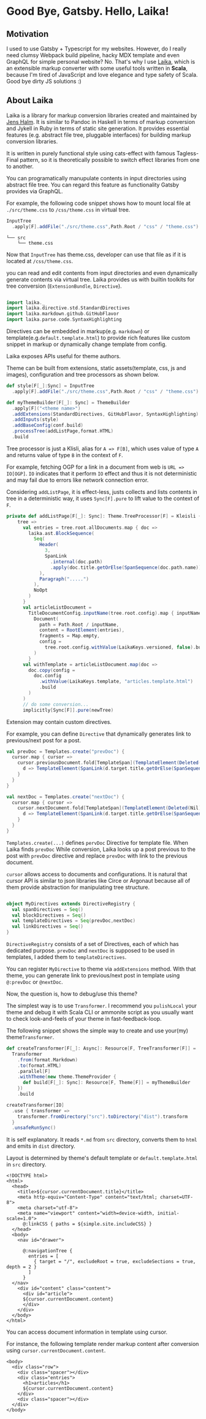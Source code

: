 # Good Bye, Gatsby. Hello, Laika!

## Motivation

I used to use Gatsby + Typescript for my websites. However, do I really need clumsy Webpack build pipeline, hacky MDX template and even GraphQL for simple personal website? No. That's why I use [Laika](http://planet42.github.io/Laika/), which is an extensible markup converter with some useful tools written in **Scala**, because I'm tired of JavaScript and love elegance and type safety of Scala. Good bye dirty JS solutions :)


## About Laika

Laika is a library for markup conversion libraries created and maintained by [Jens Halm](https://github.com/jenshalm). It is similar to Pandoc in Haskell in terms of markup conversion and Jykell in Ruby in terms of static site generation. It provides essential features (e.g. abstract file tree, pluggable interfaces) for building markup conversion libraries.

It is written in purely functional style using cats-effect with famous Tagless-Final pattern, so it is theoretically possible to switch effect libraries from one to another.

You can programatically manupulate contents in input directories using abstract file tree. You can regard this feature as functionality Gatsby provides via GraphQL. 


For example, the following code snippet shows how to mount local file at `./src/theme.css` to `/css/theme.css` in virtual tree.

```scala
InputTree
  .apply[F].addFile("./src/theme.css",Path.Root / "css" / "theme.css")
```

```
└── src
    └── theme.css
```

Now that `InputTree` has theme.css, developer can use that file as if it is located at `/css/theme.css`.

you can read and edit contents from input directories and even dynamically generate contents via virtual tree. Laika provides us with builtin toolkits for tree conversion (`ExtensionBundle`, `Directive`).


```scala

import laika._
import laika.directive.std.StandardDirectives
import laika.markdown.github.GitHubFlavor
import laika.parse.code.SyntaxHighlighting
```

Directives can be embedded in markup(e.g. `markdown`) or template(e.g.`default.template.html`) to provide rich features like custom snippet in markup or dynamically change template from config.


Laika exposes APIs useful for theme authors.

Theme can be built from extensions, static assets(template, css, js and images), configuration and tree processors as shown below.

```scala
def style[F[_]:Sync] = InputTree
  .apply[F].addFile("./src/theme.css",Path.Root / "css" / "theme.css")

def myThemeBuilder[F[_]: Sync] = ThemeBuilder
  .apply[F]("<theme name>")
  .addExtensions(StandardDirectives, GitHubFlavor, SyntaxHighlighting)
  .addInputs(style)
  .addBaseConfig(conf.build)
  .processTree(addListPage,format.HTML)
  .build
```

Tree processor is just a Klisli, alias for `A => F[B]`, which uses value of type `A` and returns value of type `B` in the context of `F`.

For example, fetching OGP for a link in a document from web is `URL => IO[OGP]`. `IO` indicates that it perform `IO` effect and thus it is not deterministic and may fail due to errors like network connection error.

Considering `addListPage`, it is effect-less, justs collects and lists contents in tree in a deterministic way, it uses `Sync[F].pure` to lift value to the context of `F`.

```scala
private def addListPage[F[_]: Sync]: Theme.TreeProcessor[F] = Kleisli {
    tree =>
      val entries = tree.root.allDocuments.map { doc =>
        laika.ast.BlockSequence(
          Seq(
            Header(
              3,
              SpanLink
                .internal(doc.path)
                .apply(doc.title.getOrElse(SpanSequence(doc.path.name)))
            ),
            Paragraph(".....")
          ),
          NoOpt
        )
      }
      val articleListDocument =
        TitleDocumentConfig.inputName(tree.root.config).map { inputName =>
          Document(
            path = Path.Root / inputName,
            content = RootElement(entries),
            fragments = Map.empty,
            config =
              tree.root.config.withValue(LaikaKeys.versioned, false).build
          )
        }
      val withTemplate = articleListDocument.map(doc =>
        doc.copy(config =
          doc.config
            .withValue(LaikaKeys.template, "articles.template.html")
            .build
        )
      )
      // do some conversion...
      implicitly[Sync[F]].pure(newTree)
```

Extension may contain custom directives.

For example, you can define `Directive` that dynamically generates link to previous/next post for a post.

```scala
val prevDoc = Templates.create("prevDoc") {
  cursor.map { cursor =>
    cursor.previousDocument.fold[TemplateSpan](TemplateElement(Deleted(Nil))) {
      d => TemplateElement(SpanLink(d.target.title.getOrElse(SpanSequence(Text(d.path.toString)+:Nil)) +:Nil,InternalTarget(laika.ast.PathBase.parse(d.path.toString))))
    }
  }
}

val nextDoc = Templates.create("nextDoc") {
  cursor.map { cursor =>
    cursor.nextDocument.fold[TemplateSpan](TemplateElement(Deleted(Nil))) {
      d => TemplateElement(SpanLink(d.target.title.getOrElse(SpanSequence(Text(d.path.toString)+:Nil)) +:Nil,InternalTarget(laika.ast.PathBase.parse(d.path.toString))))
    }
  }
}
```

`Templates.create(...)` defines `pervDoc` Directive for template file. When Laika finds `prevDoc` While conversion, Laika looks up a post previous to the post with `prevDoc` directive and replace `prevDoc` with link to the previous document.

`cursor` allows access to documents and configurations. It is natural that cursor API is similar to json libraries like Circe or Argonaut because all of them provide abstraction for manipulating tree structure.

```scala

object MyDirectives extends DirectiveRegistry {
  val spanDirectives = Seq()
  val blockDirectives = Seq()
  val templateDirectives = Seq(prevDoc,nextDoc)
  val linkDirectives = Seq()
}

```

`DirectiveRegistry` consists of a set of Directives, each of which has dedicated purpose. `prevDoc` and `nextDoc` is supposed to be used in templates, I added them to `templateDirectives`.

You can register `MyDirective` to theme via `addExtensions` method. With that theme, you can generate link to previous/next post in template using `@:prevDoc` or `@nextDoc`.

Now, the question is, how to debug/use this theme?


The simplest way is to use `Transformer`. I recommend you `pulishLocal` your theme and debug it with Scala CLI or ammonite script as you usually want to check look-and-feels of your theme in fast-feedback-loop.

The following snippet shows the simple way to create and use your(my) theme`Transformer`.

```scala
def createTransformer[F[_]: Async]: Resource[F, TreeTransformer[F]] =
  Transformer
    .from(format.Markdown)
    .to(format.HTML)
    .parallel[F]
    .withTheme(new theme.ThemeProvider {
      def build[F[_]: Sync]: Resource[F, Theme[F]] = myThemeBuilder
    })
    .build
```

```scala
createTransformer[IO]
  .use { transformer =>
    transformer.fromDirectory("src").toDirectory("dist").transform
  }
  .unsafeRunSync()
```
It is self explanatory. It reads `*.md` from `src` directory, converts them to `html` and emits in `dist` directory.

Layout is determined by theme's default template or `default.template.html` in `src` directory.

```laika-html
<!DOCTYPE html>
<html>
  <head>
    <title>${cursor.currentDocument.title}</title>
    <meta http-equiv="Content-Type" content="text/html; charset=UTF-8">
    <meta charset="utf-8">
    <meta name="viewport" content="width=device-width, initial-scale=1.0">
      @:linkCSS { paths = ${simple.site.includeCSS} }
  </head>
  <body>
    <nav id="drawer">
      
      @:navigationTree {
        entries = [ 
          { target = "/", excludeRoot = true, excludeSections = true, depth = 2 } 
        ]
      }
  </nav>
    <div id="content" class="content">
      <div id="article">
      ${cursor.currentDocument.content}
      </div>
    </div>
  </body>
</html>

```

You can access document information in template using cursor.

For instance, the following template render markup content after conversion using `cursor.currentDocument.content`.


```laika-html
<body>
  <div class="row">
    <div class="spacer"></div>
    <div class="entries">
      <h1>articles</h1>
      ${cursor.currentDocument.content}
    </div>
    <div class="spacer"></div>
  </div>
</body>
```
